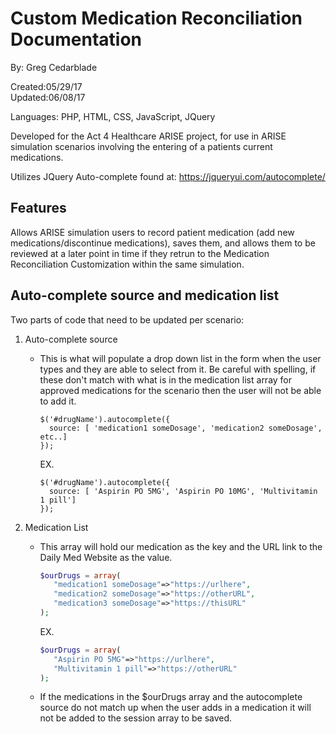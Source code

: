 # Custom Medication Reconciliation Documentation

By: Greg Cedarblade 

Created:05/29/17  
Updated:06/08/17

Languages: PHP, HTML, CSS, JavaScript, JQuery

Developed for the Act 4 Healthcare ARISE project, for use in ARISE simulation scenarios involving the entering of a patients current medications.

Utilizes JQuery Auto-complete found at: https://jqueryui.com/autocomplete/

## Features

Allows ARISE simulation users to record patient medication (add new medications/discontinue medications), saves them, and allows them to be reviewed at a later point in time if they retrun to the Medication Reconciliation Customization within the same simulation.

## Auto-complete source and medication list

Two parts of code that need to be updated per scenario:

1. Auto-complete source

   * This is what will populate a drop down list in the form when the user types and they are able to select from it. Be careful with spelling, if these don't match with what is in the medication list array for approved medications for the scenario then the user will not be able to add it.
      ```jquery
      $('#drugName').autocomplete({
        source: [ 'medication1 someDosage', 'medication2 someDosage', etc..]
      });
      ```

      EX.

      ```jquery
      $('#drugName').autocomplete({
        source: [ 'Aspirin PO 5MG', 'Aspirin PO 10MG', 'Multivitamin 1 pill']
      });
      ```
  
2. Medication List

   * This array will hold our medication as the key and the URL link to the Daily Med Website as the value.
     ```php
     $ourDrugs = array(
        "medication1 someDosage"=>"https://urlhere",
        "medication2 someDosage"=>"https://otherURL",
        "medication3 someDosage"=>"https://thisURL"
     );
     ```

     EX.
     
     ```php
     $ourDrugs = array(
        "Aspirin PO 5MG"=>"https://urlhere",
        "Multivitamin 1 pill"=>"https://otherURL"
     );
     ```

   * If the medications in the $ourDrugs array and the autocomplete source do not match up when the user adds in a medication it will not be added to the session array to be saved. 
